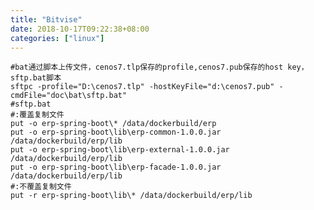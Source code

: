 ```yaml
---
title: "Bitvise"
date: 2018-10-17T09:22:38+08:00
categories: ["linux"]
---
```

    
    #bat通过脚本上传文件，cenos7.tlp保存的profile,cenos7.pub保存的host key，sftp.bat脚本
    sftpc -profile="D:\cenos7.tlp" -hostKeyFile="d:\cenos7.pub" -cmdFile="doc\bat\sftp.bat"
    #sftp.bat
    #:覆盖复制文件
    put -o erp-spring-boot\* /data/dockerbuild/erp
    put -o erp-spring-boot\lib\erp-common-1.0.0.jar /data/dockerbuild/erp/lib
    put -o erp-spring-boot\lib\erp-external-1.0.0.jar /data/dockerbuild/erp/lib
    put -o erp-spring-boot\lib\erp-facade-1.0.0.jar /data/dockerbuild/erp/lib
    #:不覆盖复制文件
    put -r erp-spring-boot\lib\* /data/dockerbuild/erp/lib
